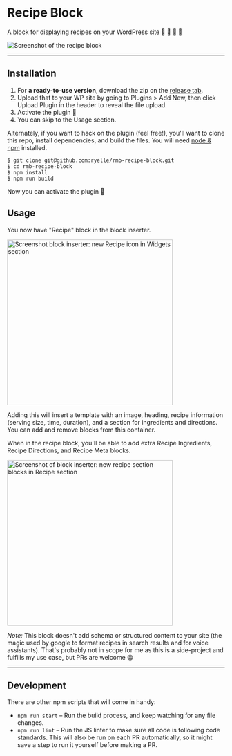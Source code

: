 # Recipe Block

A block for displaying recipes on your WordPress site 🥐 🍲 🥘 🍪

![Screenshot of the recipe block](https://ryelle.codes/wp-content/uploads/2019/01/Screen-Shot-2019-01-05-at-13.17.23.png)

-------------

## Installation

1. For **a ready-to-use version**, download the zip on the [release tab](#).
2. Upload that to your WP site by going to Plugins > Add New, then click Upload Plugin in the header to reveal the file upload.
3. Activate the plugin 🎉
4. You can skip to the Usage section.

Alternately, if you want to hack on the plugin (feel free!), you'll want to clone this repo, install dependencies, and build the files. You will need [node & npm](https://nodejs.org/en/) installed.

```
$ git clone git@github.com:ryelle/rmb-recipe-block.git
$ cd rmb-recipe-block
$ npm install
$ npm run build
```

Now you can activate the plugin 🎉

## Usage

You now have "Recipe" block in the block inserter.

<img src="https://ryelle.codes/wp-content/uploads/2019/01/recipe-in-widgets-1.png" alt="Screenshot block inserter: new Recipe icon in Widgets section" width="383px" />

Adding this will insert a template with an image, heading, recipe information (serving size, time, duration), and a section for ingredients and directions. You can add and remove blocks from this container.

When in the recipe block, you'll be able to add extra Recipe Ingredients, Recipe Directions, and Recipe Meta blocks.

<img src="https://ryelle.codes/wp-content/uploads/2019/01/sub-blocks.png" alt="Screenshot of block inserter: new recipe section blocks in Recipe section" width="383px" />

_Note:_ This block doesn't add schema or structured content to your site (the magic used by google to format recipes in search results and for voice assistants). That's probably not in scope for me as this is a side-project and fulfills my use case, but PRs are welcome 😁

-------------

## Development

There are other npm scripts that will come in handy:

- `npm run start` – Run the build process, and keep watching for any file changes.
- `npm run lint` – Run the JS linter to make sure all code is following code standards. This will also be run on each PR automatically, so it might save a step to run it yourself before making a PR.
